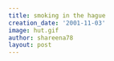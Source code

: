```yaml
---
title: smoking in the hague
creation_date: '2001-11-03'
image: hut.gif
author: shareena78
layout: post
---
```



